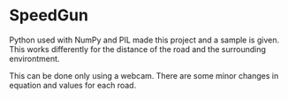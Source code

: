 # SpeedGun

Python used with NumPy and PIL made this project and a sample is given. This works differently for the distance of the road and the
surrounding environtment. 

This can be done only using a webcam. There are some minor changes in equation and values for each road. 
